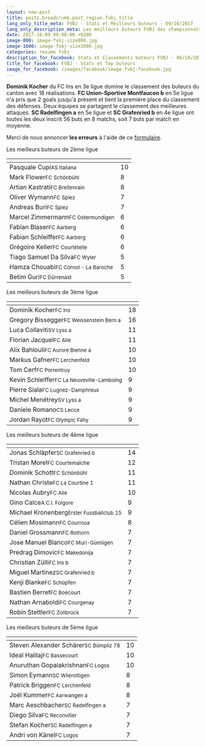 ```yaml
---
layout: new-post
title: posts.breadcrumb.post_region.fvbj.title
lang_only_title_meta: FVBJ - Stats et Meilleurs buteurs - 09/10/2017
lang_only_description_meta: Les meilleurs buteurs FVBJ des championnats de football amateur de la 2e à la 5e ligue - 09/10/2017
date: 2017-10-09 09:00:00 +0200
image-800: image-fvbj-size800.jpg
image-1600: image-fvbj-size1600.jpg
categories: resume fvbj
description_for_facebook: Stats et Classements buteurs FVBJ - 06/10/2017
title_for_facebook: FVBJ - Stats et Top buteurs
image_for_facebook: /images/facebook/image-fvbj-facebook.jpg
---
```

__Dominik Kocher__ du FC Ins en 3e ligue domine le classement des buteurs du canton avec 18 réalisations. __FC Union-Sportive Montfaucon b__ en 5e ligue n'a pris que 2 goals jusqu'à présent et tient la première place du classement des défenses. Deux équipes se partagent le classement des meilleures attaques. __SC Radelfingen a__ en 5e ligue et __SC Grafenried b__ en 4e ligue ont toutes les deux inscrit 56 buts en 8 matchs, soit 7 buts par match en moyenne.

Merci de nous annoncer <b>les erreurs</b> à l'aide de ce <a href="/formulaire-report-erreur" title="Signaler une erreur ou un problème">formulaire</a>.

Les meilleurs buteurs de 2ème ligue

<table class="table"><thead><tr><th><i class="fa fa-male"></i></th><th><i class="fa fa-futbol-o"></i></th></tr></thead><tbody><tr><td>Pasquale Cupi<span class='d-block team-name'><small>AS Italiana</small></span></td><td>10</td></tr><tr><td>Mark Flower<span class='d-block team-name'><small>FC Schönbühl</small></span></td><td>8</td></tr><tr><td>Artian Kastrati<span class='d-block team-name'><small>FC Breitenrain</small></span></td><td>8</td></tr><tr><td>Oliver Wymann<span class='d-block team-name'><small>FC Spiez</small></span></td><td>7</td></tr><tr><td>Andreas Buri<span class='d-block team-name'><small>FC Spiez</small></span></td><td>7</td></tr><tr><td>Marcel Zimmermann<span class='d-block team-name'><small>FC Ostermundigen</small></span></td><td>6</td></tr><tr><td>Fabian Blaser<span class='d-block team-name'><small>FC Aarberg</small></span></td><td>6</td></tr><tr><td>Fabian Schleiffer<span class='d-block team-name'><small>FC Aarberg</small></span></td><td>6</td></tr><tr><td>Grégoire Keller<span class='d-block team-name'><small>FC Courtételle</small></span></td><td>6</td></tr><tr><td>Tiago Samuel Da Silva<span class='d-block team-name'><small>FC Wyler</small></span></td><td>5</td></tr><tr><td>Hamza Chouabi<span class='d-block team-name'><small>FC Cornol - La Baroche</small></span></td><td>5</td></tr><tr><td>Betim Guri<span class='d-block team-name'><small>FC Dürrenast</small></span></td><td>5</td></tr></tbody></table>

Les meilleurs buteurs de 3ème ligue

<table class="table"><thead><tr><th><i class="fa fa-male"></i></th><th><i class="fa fa-futbol-o"></i></th></tr></thead><tbody><tr><td>Dominik Kocher<span class='d-block team-name'><small>FC Ins</small></span></td><td>18</td></tr><tr><td>Gregory Bissegger<span class='d-block team-name'><small>FC Weissenstein Bern a</small></span></td><td>16</td></tr><tr><td>Luca Collaviti<span class='d-block team-name'><small>SV Lyss a</small></span></td><td>11</td></tr><tr><td>Florian Jacquel<span class='d-block team-name'><small>FC Alle</small></span></td><td>11</td></tr><tr><td>Alix Bahlouli<span class='d-block team-name'><small>FC Aurore Bienne a</small></span></td><td>10</td></tr><tr><td>Markus Gafner<span class='d-block team-name'><small>FC Lerchenfeld</small></span></td><td>10</td></tr><tr><td>Tom Cerf<span class='d-block team-name'><small>FC Porrentruy</small></span></td><td>10</td></tr><tr><td>Kevin Schleiffer<span class='d-block team-name'><small>FC La Neuveville-Lamboing</small></span></td><td>9</td></tr><tr><td>Pierre Siala<span class='d-block team-name'><small>FC Lugnez-Damphreux</small></span></td><td>9</td></tr><tr><td>Michel Menétrey<span class='d-block team-name'><small>SV Lyss a</small></span></td><td>9</td></tr><tr><td>Daniele Romano<span class='d-block team-name'><small>CS Lecce</small></span></td><td>9</td></tr><tr><td>Jordan Rayot<span class='d-block team-name'><small>FC Olympic Fahy</small></span></td><td>9</td></tr></tbody></table>

Les meilleurs buteurs de 4ème ligue

<table class="table"><thead><tr><th><i class="fa fa-male"></i></th><th><i class="fa fa-futbol-o"></i></th></tr></thead><tbody><tr><td>Jonas Schläpfer<span class='d-block team-name'><small>SC Grafenried b</small></span></td><td>14</td></tr><tr><td>Tristan Morel<span class='d-block team-name'><small>FC Courtemaîche</small></span></td><td>12</td></tr><tr><td>Dominik Schott<span class='d-block team-name'><small>FC Schönbühl</small></span></td><td>11</td></tr><tr><td>Nathan Christe<span class='d-block team-name'><small>FC La Courtine 1</small></span></td><td>11</td></tr><tr><td>Nicolas Aubry<span class='d-block team-name'><small>FC Alle</small></span></td><td>10</td></tr><tr><td>Gino Calce<span class='d-block team-name'><small>A.C.I. Folgore</small></span></td><td>9</td></tr><tr><td>Michael Kronenberg<span class='d-block team-name'><small>Erster Fussballclub 15</small></span></td><td>9</td></tr><tr><td>Célien Mosimann<span class='d-block team-name'><small>FC Courroux</small></span></td><td>8</td></tr><tr><td>Daniel Grossmann<span class='d-block team-name'><small>FC Rothorn</small></span></td><td>7</td></tr><tr><td>Jose Manuel Blanco<span class='d-block team-name'><small>FC Muri-Gümligen</small></span></td><td>7</td></tr><tr><td>Predrag Dimovic<span class='d-block team-name'><small>FC Makedonija</small></span></td><td>7</td></tr><tr><td>Christian Zülli<span class='d-block team-name'><small>FC Ins b</small></span></td><td>7</td></tr><tr><td>Miguel Martinez<span class='d-block team-name'><small>SC Grafenried b</small></span></td><td>7</td></tr><tr><td>Kenji Blanke<span class='d-block team-name'><small>FC Schüpfen</small></span></td><td>7</td></tr><tr><td>Bastien Berret<span class='d-block team-name'><small>FC Boécourt</small></span></td><td>7</td></tr><tr><td>Nathan Arnaboldi<span class='d-block team-name'><small>FC Courgenay</small></span></td><td>7</td></tr><tr><td>Robin Stettler<span class='d-block team-name'><small>FC Zollbrück</small></span></td><td>7</td></tr></tbody></table>

Les meilleurs buteurs de 5ème ligue

<table class="table"><thead><tr><th><i class="fa fa-male"></i></th><th><i class="fa fa-futbol-o"></i></th></tr></thead><tbody><tr><td>Steven Alexander Schärer<span class='d-block team-name'><small>SC Bümpliz 78</small></span></td><td>10</td></tr><tr><td>Ideal Halilaj<span class='d-block team-name'><small>FC Bassecourt</small></span></td><td>10</td></tr><tr><td>Anuruthan Gopalakrishnan<span class='d-block team-name'><small>FC Logos</small></span></td><td>10</td></tr><tr><td>Simon Eymann<span class='d-block team-name'><small>SC Wileroltigen</small></span></td><td>8</td></tr><tr><td>Patrick Briggen<span class='d-block team-name'><small>FC Lerchenfeld</small></span></td><td>8</td></tr><tr><td>Joël Kummer<span class='d-block team-name'><small>FC Aarwangen a</small></span></td><td>8</td></tr><tr><td>Marc Aeschbacher<span class='d-block team-name'><small>SC Radelfingen a</small></span></td><td>7</td></tr><tr><td>Diego Silva<span class='d-block team-name'><small>FC Reconvilier</small></span></td><td>7</td></tr><tr><td>Stefan Kocher<span class='d-block team-name'><small>SC Radelfingen a</small></span></td><td>7</td></tr><tr><td>Andri von Känel<span class='d-block team-name'><small>FC Logos</small></span></td><td>7</td></tr></tbody></table>

